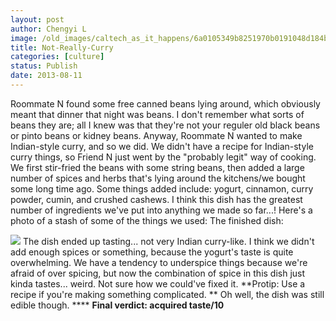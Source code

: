 ```yaml
---
layout: post
author: Chengyi L
image: /old_images/caltech_as_it_happens/6a0105349b8251970b0191048d184b970c.jpg
title: Not-Really-Curry
categories: [culture]
status: Publish
date: 2013-08-11
---
```


Roommate N found some free canned beans lying around, which obviously meant that dinner that night was beans. I don't remember what sorts of beans they are; all I knew was that they're not your reguler old black beans or pinto beans or kidney beans. Anyway, Roommate N wanted to make Indian-style curry, and so we did. 
We didn't have a recipe for Indian-style curry things, so Friend N just went by the "probably legit" way of cooking. We first stir-fried the beans with some string beans, then added a large number of spices and herbs that's lying around the kitchens/we bought some long time ago. Some things added include: yogurt, cinnamon, curry powder, cumin, and crushed cashews. I think this dish has the greatest number of ingredients we've put into anything we made so far...!
Here's a photo of a stash of some of the things we used: 
The finished dish:

![](/old_images/caltech_as_it_happens/6a0105349b8251970b0192ac567d2b970d.jpg)
The dish ended up tasting... not very Indian curry-like. I think we 
didn't add enough spices or something, because the yogurt's taste is quite overwhelming. We have a tendency to underspice 
things because we're afraid of over spicing, but now the combination of spice in this dish just kinda tastes... weird. Not sure how we could've fixed it. 
**Protip: Use a recipe if you're making something complicated. **
Oh well, the dish was still edible though. ****
**Final verdict: acquired taste/10**
